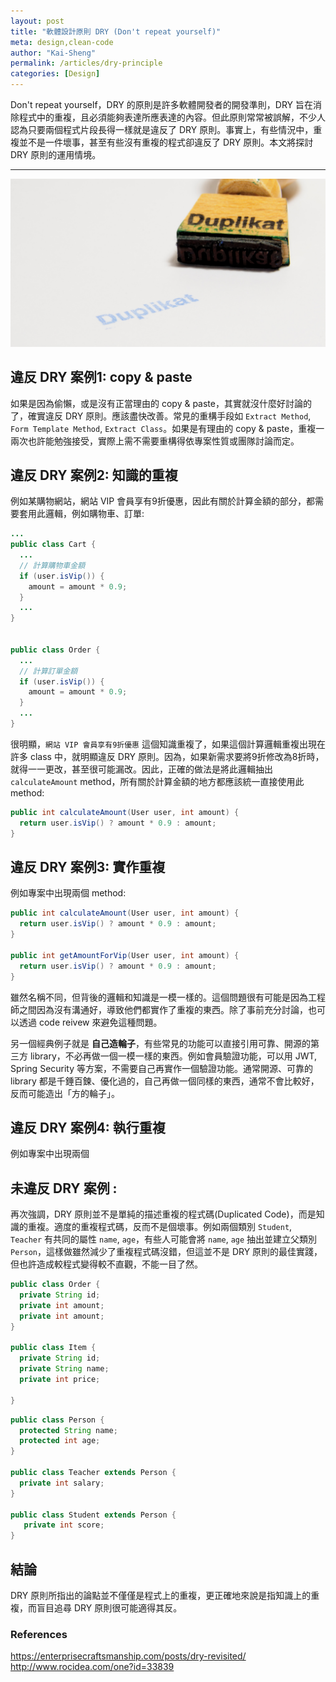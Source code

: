 ```yaml
---
layout: post
title: "軟體設計原則 DRY (Don't repeat yourself)"
meta: design,clean-code
author: "Kai-Sheng"
permalink: /articles/dry-principle
categories: [Design]
--- 
```


Don't repeat yourself，DRY 的原則是許多軟體開發者的開發準則，DRY 旨在消除程式中的重複，且必須能夠表達所應表達的內容。但此原則常常被誤解，不少人認為只要兩個程式片段長得一樣就是違反了 DRY 原則。事實上，有些情況中，重複並不是一件壞事，甚至有些沒有重複的程式卻違反了 DRY 原則。本文將探討 DRY 原則的運用情境。

---

![dry-principle](/assets/image/dry-principle.png)


## 違反 DRY 案例1: copy & paste

如果是因為偷懶，或是沒有正當理由的 copy & paste，其實就沒什麼好討論的了，確實違反 DRY 原則。應該盡快改善。常見的重構手段如 `Extract Method`, `Form Template Method`, `Extract Class`。如果是有理由的 copy & paste，重複一兩次也許能勉強接受，實際上需不需要重構得依專案性質或團隊討論而定。

## 違反 DRY 案例2: 知識的重複

例如某購物網站，網站 VIP 會員享有9折優惠，因此有關於計算金額的部分，都需要套用此邏輯，例如購物車、訂單:

```java
...
public class Cart {
  ...
  // 計算購物車金額
  if (user.isVip()) {
    amount = amount * 0.9;
  }
  ...
}
 

public class Order {
  ...
  // 計算訂單金額
  if (user.isVip()) {
    amount = amount * 0.9;
  }
  ...
}

```

很明顯，`網站 VIP 會員享有9折優惠` 這個知識重複了，如果這個計算邏輯重複出現在許多 class 中，就明顯違反 DRY 原則。因為，如果新需求要將9折修改為8折時，就得一一更改，甚至很可能漏改。因此，正確的做法是將此邏輯抽出 `calculateAmount` method，所有關於計算金額的地方都應該統一直接使用此 method:

```java
public int calculateAmount(User user, int amount) {
  return user.isVip() ? amount * 0.9 : amount;
}
```

## 違反 DRY 案例3: 實作重複

例如專案中出現兩個 method:

```java
public int calculateAmount(User user, int amount) {
  return user.isVip() ? amount * 0.9 : amount;
}

public int getAmountForVip(User user, int amount) {
  return user.isVip() ? amount * 0.9 : amount;
}

```
雖然名稱不同，但背後的邏輯和知識是一模一樣的。這個問題很有可能是因為工程師之間因為沒有溝通好，導致他們都實作了重複的東西。除了事前充分討論，也可以透過 code reivew 來避免這種問題。

另一個經典例子就是 **自己造輪子**，有些常見的功能可以直接引用可靠、開源的第三方 library，不必再做一個一模一樣的東西。例如會員驗證功能，可以用 JWT, Spring Security 等方案，不需要自己再實作一個驗證功能。通常開源、可靠的 library 都是千錘百鍊、優化過的，自己再做一個同樣的東西，通常不會比較好，反而可能造出「方的輪子」。


## 違反 DRY 案例4: 執行重複

例如專案中出現兩個


## 未違反 DRY 案例 :

再次強調，DRY 原則並不是單純的描述重複的程式碼(Duplicated Code)，而是知識的重複。適度的重複程式碼，反而不是個壞事。例如兩個類別 `Student`, `Teacher` 有共同的屬性 `name`, `age`，有些人可能會將 `name`, `age` 抽出並建立父類別 `Person`，這樣做雖然減少了重複程式碼沒錯，但這並不是 DRY 原則的最佳實踐，但也許造成較程式變得較不直觀，不能一目了然。

```java
public class Order {
  private String id;
  private int amount;
  private int amount;
}

public class Item {
  private String id;
  private String name;
  private int price;

}
```

```java
public class Person {
  protected String name;
  protected int age;
}

public class Teacher extends Person {
  private int salary;
}

public class Student extends Person {
   private int score;
}
```

## 結論
DRY 原則所指出的論點並不僅僅是程式上的重複，更正確地來說是指知識上的重複，而盲目追尋 DRY 原則很可能適得其反。

### **References**
 https://enterprisecraftsmanship.com/posts/dry-revisited/
 http://www.rocidea.com/one?id=33839
